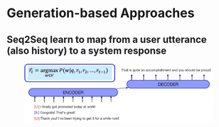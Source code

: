 # Generation-based Approaches

## Seq2Seq learn to map from a user utterance (also history) to a system response

<figure><img src="../../../.gitbook/assets/image (281).png" alt=""><figcaption></figcaption></figure>

